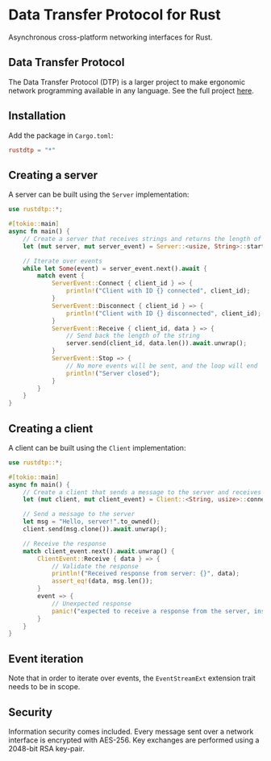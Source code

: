 # Data Transfer Protocol for Rust

Asynchronous cross-platform networking interfaces for Rust.

## Data Transfer Protocol

The Data Transfer Protocol (DTP) is a larger project to make ergonomic network programming available in any language.
See the full project [here](https://wkhallen.com/dtp/).

## Installation

Add the package in `Cargo.toml`:

```toml
rustdtp = "*"
```

## Creating a server

A server can be built using the `Server` implementation:

```rust
use rustdtp::*;

#[tokio::main]
async fn main() {
    // Create a server that receives strings and returns the length of each string
    let (mut server, mut server_event) = Server::<usize, String>::start(("0.0.0.0", 0)).await.unwrap();

    // Iterate over events
    while let Some(event) = server_event.next().await {
        match event {
            ServerEvent::Connect { client_id } => {
                println!("Client with ID {} connected", client_id);
            }
            ServerEvent::Disconnect { client_id } => {
                println!("Client with ID {} disconnected", client_id);
            }
            ServerEvent::Receive { client_id, data } => {
                // Send back the length of the string
                server.send(client_id, data.len()).await.unwrap();
            }
            ServerEvent::Stop => {
                // No more events will be sent, and the loop will end
                println!("Server closed");
            }
        }
    }
}
```

## Creating a client

A client can be built using the `Client` implementation:

```rust
use rustdtp::*;

#[tokio::main]
async fn main() {
    // Create a client that sends a message to the server and receives the length of the message
    let (mut client, mut client_event) = Client::<String, usize>::connect(("127.0.0.1", 29275)).await.unwrap();

    // Send a message to the server
    let msg = "Hello, server!".to_owned();
    client.send(msg.clone()).await.unwrap();

    // Receive the response
    match client_event.next().await.unwrap() {
        ClientEvent::Receive { data } => {
            // Validate the response
            println!("Received response from server: {}", data);
            assert_eq!(data, msg.len());
        }
        event => {
            // Unexpected response
            panic!("expected to receive a response from the server, instead got {:?}", event);
        }
    }
}
```

## Event iteration

Note that in order to iterate over events, the `EventStreamExt` extension trait needs to be in scope.

## Security

Information security comes included. Every message sent over a network interface is encrypted with AES-256. Key
exchanges are performed using a 2048-bit RSA key-pair.
